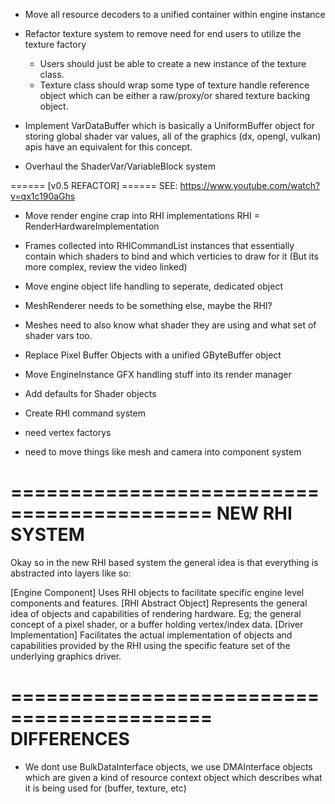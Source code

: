 ﻿- Move all resource decoders to a unified container within engine instance
- Refactor texture system to remove need for end users to utilize the texture factory
	- Users should just be able to create a new instance of the texture class.
	- Texture class should wrap some type of texture handle reference object which can be either a raw/proxy/or shared texture backing object.

- Implement VarDataBuffer which is basically a UniformBuffer object for storing global shader var values, all of the graphics (dx, opengl, vulkan) apis have an equivalent for this concept.

- Overhaul the ShaderVar/VariableBlock system



====== [v0.5 REFACTOR] ======
SEE: https://www.youtube.com/watch?v=qx1c190aGhs

- Move render engine crap into RHI implementations
	RHI = RenderHardwareImplementation

- Frames collected into RHICommandList instances that essentially contain which shaders to bind and which verticies to draw for it
	(But its more complex, review the video linked)

- Move engine object life handling to seperate, dedicated object
- MeshRenderer needs to be something else, maybe the RHI?
- Meshes need to also know what shader they are using and what set of shader vars too.

- Replace Pixel Buffer Objects with a unified GByteBuffer object


- Move EngineInstance GFX handling stuff into its render manager
- Add defaults for Shader objects
- Create RHI command system
- need vertex factorys
- need to move things like mesh and camera into component system



===========================================
			NEW RHI SYSTEM
===========================================

Okay so in the new RHI based system the general idea is that everything is abstracted into layers like so:

[Engine Component] 
	Uses RHI objects to facilitate specific engine level components and features.
[RHI Abstract Object] 
	Represents the general idea of objects and capabilities of rendering hardware. Eg; the general concept of a pixel shader, or a buffer holding vertex/index data.
[Driver Implementation]
	Facilitates the actual implementation of objects and capabilities provided by the RHI using the specific feature set of the underlying graphics driver.


	
===========================================
				DIFFERENCES
===========================================

- We dont use BulkDataInterface objects, we use DMAInterface objects which are given a kind of resource context object which describes what it is being used for (buffer, texture, etc)


